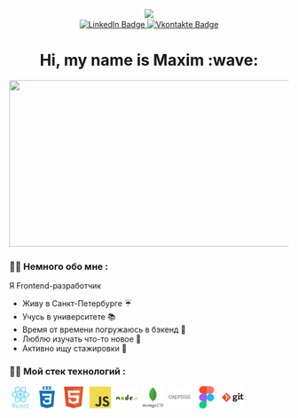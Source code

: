 <div id="header" align="center"> 
  <img src="https://media.giphy.com/media/o0vwzuFwCGAFO/giphy.gif" width="100"/> 
  <div id="badges">
    <a href="your-linkedin-URL">
      <img src="https://img.shields.io/badge/LinkedIn-blue?style=for-the-badge&logo=linkedin&logoColor=white" alt="LinkedIn Badge"/>
    </a>
    <a href="https://vk.com/qwerty0555" target="_blank">
      <img src="https://img.shields.io/badge/-%D0%92%D0%BA%D0%BE%D0%BD%D1%82%D0%B0%D0%BA%D1%82%D0%B5-blue?style=for-the-badge" alt="Vkontakte Badge"/>
    </a>
  </div>
  <!--<img src="https://komarev.com/ghpvc/?username=gettotawer&style=flat-square&color=blue" alt=""/>-->
  <h1>
    Hi, my name is Maxim :wave:
  </h1>
</div>

<div align="center">
  <img src="https://media.giphy.com/media/eCqFYAVjjDksg/giphy.gif" width="600" height="300"/>
</div>

### :man_technologist: Немного обо мне :
Я Frontend-разработчик<br/>
- Живу в Санкт-Петербурге :umbrella:<br/>
- Учусь в университете :books:<br/>
- Время от времени погружаюсь в бэкенд :microscope:<br/>
- Люблю изучать что-то новое :hatching_chick:<br/>
- Активно ищу стажировки :eyes:<br/>

### :man_technologist: Мой стек технологий :
<div>
  <img src="https://github.com/devicons/devicon/blob/master/icons/react/react-original-wordmark.svg" title="React" alt="React" width="40" height="40"/>&nbsp;
  <img src="https://github.com/devicons/devicon/blob/master/icons/css3/css3-plain-wordmark.svg"  title="CSS3" alt="CSS" width="40" height="40"/>&nbsp;
  <img src="https://github.com/devicons/devicon/blob/master/icons/html5/html5-original.svg" title="HTML5" alt="HTML" width="40" height="40"/>&nbsp;
  <img src="https://github.com/devicons/devicon/blob/master/icons/javascript/javascript-original.svg" title="JavaScript" alt="JavaScript" width="40" height="40"/>&nbsp;
  <img src="https://github.com/devicons/devicon/blob/master/icons/nodejs/nodejs-original-wordmark.svg" title="NodeJS" alt="NodeJS" width="40" height="40"/>&nbsp;
  <img src="https://github.com/devicons/devicon/blob/master/icons/mongodb/mongodb-original-wordmark.svg" title="MongoDB" alt="MongoDB" width="40" height="40"/>&nbsp;
  <img src="https://github.com/devicons/devicon/blob/master/icons/express/express-original-wordmark.svg" title="Express" alt="Express" width="40" height="40"/>&nbsp;
  <img src="https://github.com/devicons/devicon/blob/master/icons/figma/figma-original.svg" title="Figma" alt="Figma" width="40" height="40"/>&nbsp;
  <img src="https://github.com/devicons/devicon/blob/master/icons/git/git-original-wordmark.svg" title="Git" **alt="Git" width="40" height="40"/>
</div>
<!--
**gettotawer/gettotawer** is a ✨ _special_ ✨ repository because its `README.md` (this file) appears on your GitHub profile.

Here are some ideas to get you started:

- 🔭 I’m currently working on ...
- 🌱 I’m currently learning ...
- 👯 I’m looking to collaborate on ...
- 🤔 I’m looking for help with ...
- 💬 Ask me about ...
- 📫 How to reach me: ...
- 😄 Pronouns: ...
- ⚡ Fun fact: ...
-->
